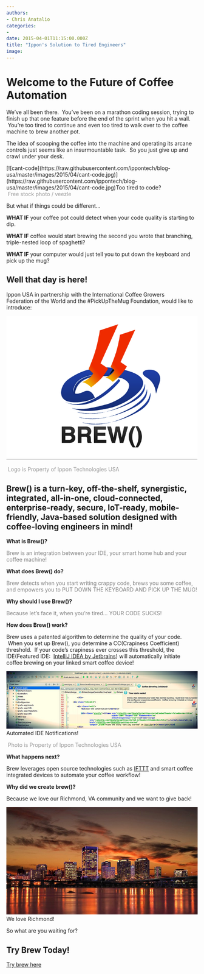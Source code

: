 ```yaml
---
authors:
- Chris Anatalio
categories:
- 
date: 2015-04-01T11:15:00.000Z
title: "Ippon's Solution to Tired Engineers"
image: 
---
```


# Welcome to the Future of Coffee Automation

We’ve all been there.  You’ve been on a marathon coding session, trying to finish up that one feature before the end of the sprint when you hit a wall.  You’re too tired to continue and even too tired to walk over to the coffee machine to brew another pot.

The idea of scooping the coffee into the machine and operating its arcane controls just seems like an insurmountable task.  So you just give up and crawl under your desk.

<div class="wp-caption aligncenter" id="attachment_12859" style="width: 478px">[![cant-code](https://raw.githubusercontent.com/ippontech/blog-usa/master/images/2015/04/cant-code.jpg)](https://raw.githubusercontent.com/ippontech/blog-usa/master/images/2015/04/cant-code.jpg)Too tired to code?

</div> <span style="color: #999999;">Free stock photo / veezle</span>

But what if things could be different…

**WHAT IF** your coffee pot could detect when your code quality is starting to dip.

**WHAT IF** coffee would start brewing the second you wrote that branching, triple-nested loop of spaghetti?

**WHAT IF** your computer would just tell you to put down the keyboard and pick up the mug?

## Well that day is here!

Ippon USA in partnership with the International Coffee Growers Federation of the World and the #PickUpTheMug Foundation, would like to introduce:

[![Brew2](https://raw.githubusercontent.com/ippontech/blog-usa/master/images/2015/04/Brew2.png)](https://raw.githubusercontent.com/ippontech/blog-usa/master/images/2015/04/Brew2.png)

<span style="color: #999999;"> Logo is Property of Ippon Technologies USA</span>

##

## Brew() is a turn-key, off-the-shelf, synergistic, integrated, all-in-one, cloud-connected, enterprise-ready, secure, IoT-ready, mobile-friendly, Java-based solution designed with coffee-loving engineers in mind!

**What is Brew()?**

<span style="color: #808080;">Brew is an integration between your IDE, your smart home hub and your coffee machine!</span>

**What does Brew() do?**

<span style="color: #808080;">Brew detects when you start writing crappy code, brews you some coffee, and empowers you to PUT DOWN THE KEYBOARD AND PICK UP THE MUG!</span>

**Why should I use Brew()?**

<span style="color: #808080;">Because let’s face it, when you’re tired… YOUR CODE SUCKS!</span>

**How does Brew() work?**

Brew uses a patented algorithm to determine the quality of your code.  When you set up Brew(), you determine a CC(Crapiness Coefficient) threshold.  If your code’s crapiness ever crosses this threshold, the IDE(Featured IDE:  [IntelliJ IDEA by Jetbrains](https://www.jetbrains.com/idea/ "Intellij IDE")) will automatically initiate coffee brewing on your linked smart coffee device!

![intellij-updated2](https://raw.githubusercontent.com/ippontech/blog-usa/master/images/2016/12/intellij-updated2.jpg)
Automated IDE Notifications!

<span style="color: #999999;"> Photo is Property of Ippon Technologies USA </span>

**What happens next?**

Brew leverages open source technologies such as [IFTTT](https://ifttt.com/) and smart coffee integrated devices to automate your coffee workflow!

**Why did we create brew()?**

Because we love our Richmond, VA community and we want to give back!

![Richmond Skyline](https://raw.githubusercontent.com/ippontech/blog-usa/master/images/2016/12/richmond.jpg)
We love Richmond!

So what are you waiting for?

## Try Brew Today!

[Try brew here](https://github.com/anataliocs/brew- "Brew on github")
